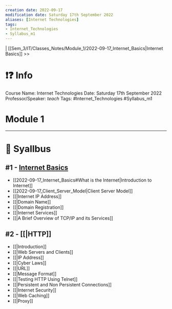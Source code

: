 ```yaml
---
creation date: 2022-09-17
modification date: Saturday 17th September 2022
aliases: [Internet Technologies] 
tags: 
- Internet_Technologies
- Syllabus_m1
---
```


 | [[Sem_3/IT/Classes_Notes/Module_1/2022-09-17_Internet_Basics|Internet Basics]] >>

# ❗❓ Info
Course Name: Internet Technologies
Date: Saturday 17th September 2022
Professor/Speaker: *teach*
Tags: #Internet_Technologies #Syllabus_m1 

# Module 1
---
# 📕 Syallbus

##  #1 - [Internet Basics](Sem_3/IT/Classes_Notes/Module_1/2022-09-17-Internet_Basics#Internet-Basics)
- [[2022-09-17_Internet_Basics#What is the Internet|Introduction to Internet]]
- [[2022-09-17_Client_Server_Model|Client Server Model]]
- [[|Internet IP Address]]
- [[|Domain Name]]
- [[|Domain Registration]]
- [[|Internet Services]]
- [[|A Brief Overview of TCP/IP and its Services]]

## #2 - [[|HTTP]]
- [[|Introduction]]
- [[|Web Servers and Clients]]
- [[|IP Address]]
- [[|Cyber Laws]]
- [[|URL]]
- [[|Message Format]]
- [[|Testing HTTP Using Telnet]]
- [[|Persistent and Non Persistent Connections]]
- [[|Internet Security]]
- [[|Web Caching]]
- [[|Proxy]]